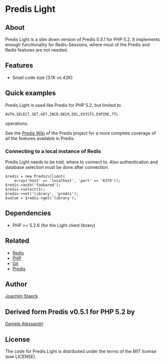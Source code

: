 # Predis Light #

## About ##

Predis Light is a slim down version of Predis 0.5.1 for PHP 5.2.
It implements enough functionality for Redis-Sessions, where 
most of the Predis and Redis features are not needed.

## Features ##

- Small code size (3.1K vs 42K)

## Quick examples ##

Predis Light is used like Predis for PHP 5.2, but limited to 

    AUTH,SELECT,SET,GET,INCR,DECR,DEL,EXISTS,EXPIRE,TTL

operations. 

See the [Predis Wiki](http://wiki.github.com/nrk/predis) of the 
Predis project for a more complete coverage of all the features
available in Predis.

### Connecting to a local instance of Redis ###

Predis Light needs to be told, where to connect to. Also 
authentication and database selection must be done after
connection.

    $redis = new Predis\Client(
		array('host' => 'localhost', 'port' => '6379'));
    $redis->auth('foobared');
    $redis->select(1);
    $redis->set('library', 'predis');
    $value = $redis->get('library');

## Dependencies ##

- PHP >= 5.2.6 (for the Light client library)

## Related ##
- [Redis](http://code.google.com/p/redis/)
- [PHP](http://php.net/)
- [Git](http://git-scm.com/)
- [Predis](http://github.com/nrk/predis/)

## Author ##
[Joachim Staeck](mailto:js@iquer.net)

## Derived form Predis v0.5.1 for PHP 5.2 by ##
[Daniele Alessandri](mailto:suppakilla@gmail.com)

## License ##

The code for Predis Light is distributed under the terms of the MIT license (see LICENSE).